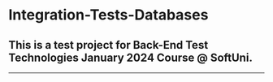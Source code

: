 # Integration-Tests-Databases
## This is a test project for Back-End Test Technologies January 2024 Course @ SoftUni.
---
